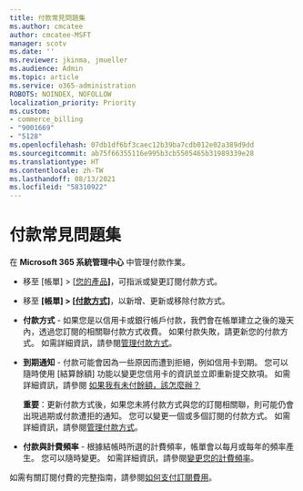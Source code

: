 ```yaml
---
title: 付款常見問題集
ms.author: cmcatee
author: cmcatee-MSFT
manager: scotv
ms.date: ''
ms.reviewer: jkinma, jmueller
ms.audience: Admin
ms.topic: article
ms.service: o365-administration
ROBOTS: NOINDEX, NOFOLLOW
localization_priority: Priority
ms.custom:
- commerce_billing
- "9001669"
- "5128"
ms.openlocfilehash: 07db1df6bf3caec12b39ba7cdb012e02a389d9dd
ms.sourcegitcommit: ab75f66355116e995b3cb5505465b31989339e28
ms.translationtype: HT
ms.contentlocale: zh-TW
ms.lasthandoff: 08/13/2021
ms.locfileid: "58310922"
---
```

# <a name="payment-faq"></a>付款常見問題集

在 **Microsoft 365 系統管理中心** 中管理付款作業。

- 移至 [帳單] > [[您的產品](https://go.microsoft.com/fwlink/p/?linkid=842054)**]**，可指派或變更訂閱付款方式。
- 移至 **[帳單] > [[付款方式]](https://go.microsoft.com/fwlink/p/?linkid=2018806)**，以新增、更新或移除付款方式。

- **付款方式** - 如果您是以信用卡或銀行帳戶付款，我們會在帳單建立之後的幾天內，透過您訂閱的相關聯付款方式收費。 如果付款失敗，請更新您的付款方式。 如需詳細資訊，請參閱[管理付款方式](https://docs.microsoft.com/microsoft-365/commerce/billing-and-payments/manage-payment-methods)。

- **到期通知** - 付款可能會因為一些原因而遭到拒絕，例如信用卡到期。 您可以隨時使用 [結算餘額] 功能以變更您信用卡的資訊並立即重新提交款項。 如需詳細資訊，請參閱 [如果我有未付餘額，該怎麼辦？](https://docs.microsoft.com/microsoft-365/commerce/billing-and-payments/pay-for-your-subscription#what-if-i-have-an-outstanding-balance)

    **重要**：更新付款方式後，如果您未將付款方式與您的訂閱相關聯，則可能仍會出現過期或付款遭拒的通知。 您可以變更一個或多個訂閱的付款方式。 如需詳細資訊，請參閱[管理付款方式](https://docs.microsoft.com/microsoft-365/commerce/billing-and-payments/manage-payment-methods)。

- **付款與計費頻率** - 根據結帳時所選的計費頻率，帳單會以每月或每年的頻率產生。 您可以隨時變更。 如需詳細資訊，請參閱[變更您的計費頻率](https://docs.microsoft.com/microsoft-365/commerce/billing-and-payments/change-payment-frequency)。

如需有關訂閱付費的完整指南，請參閱[如何支付訂閱費用](https://docs.microsoft.com/microsoft-365/commerce/billing-and-payments/pay-for-your-subscription)。
